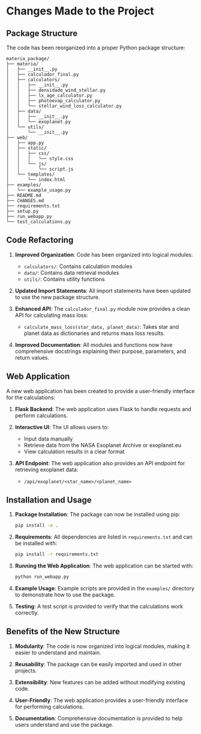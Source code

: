# Changes Made to the Project

## Package Structure

The code has been reorganized into a proper Python package structure:

```
materia_package/
├── materia/
│   ├── __init__.py
│   ├── calculador_final.py
│   ├── calculators/
│   │   ├── __init__.py
│   │   ├── densidade_wind_stellar.py
│   │   ├── lx_age_calculator.py
│   │   ├── photoevap_calculator.py
│   │   └── stellar_wind_loss_calculator.py
│   ├── data/
│   │   ├── __init__.py
│   │   └── exoplanet.py
│   └── utils/
│       └── __init__.py
├── web/
│   ├── app.py
│   ├── static/
│   │   ├── css/
│   │   │   └── style.css
│   │   └── js/
│   │       └── script.js
│   └── templates/
│       └── index.html
├── examples/
│   └── example_usage.py
├── README.md
├── CHANGES.md
├── requirements.txt
├── setup.py
├── run_webapp.py
└── test_calculations.py
```

## Code Refactoring

1. **Improved Organization**: Code has been organized into logical modules:
   - `calculators/`: Contains calculation modules
   - `data/`: Contains data retrieval modules
   - `utils/`: Contains utility functions

2. **Updated Import Statements**: All import statements have been updated to use the new package structure.

3. **Enhanced API**: The `calculador_final.py` module now provides a clean API for calculating mass loss:
   - `calculate_mass_loss(star_data, planet_data)`: Takes star and planet data as dictionaries and returns mass loss results.

4. **Improved Documentation**: All modules and functions now have comprehensive docstrings explaining their purpose, parameters, and return values.

## Web Application

A new web application has been created to provide a user-friendly interface for the calculations:

1. **Flask Backend**: The web application uses Flask to handle requests and perform calculations.

2. **Interactive UI**: The UI allows users to:
   - Input data manually
   - Retrieve data from the NASA Exoplanet Archive or exoplanet.eu
   - View calculation results in a clear format

3. **API Endpoint**: The web application also provides an API endpoint for retrieving exoplanet data:
   - `/api/exoplanet/<star_name>/<planet_name>`

## Installation and Usage

1. **Package Installation**: The package can now be installed using pip:
   ```bash
   pip install -e .
   ```

2. **Requirements**: All dependencies are listed in `requirements.txt` and can be installed with:
   ```bash
   pip install -r requirements.txt
   ```

3. **Running the Web Application**: The web application can be started with:
   ```bash
   python run_webapp.py
   ```

4. **Example Usage**: Example scripts are provided in the `examples/` directory to demonstrate how to use the package.

5. **Testing**: A test script is provided to verify that the calculations work correctly.

## Benefits of the New Structure

1. **Modularity**: The code is now organized into logical modules, making it easier to understand and maintain.

2. **Reusability**: The package can be easily imported and used in other projects.

3. **Extensibility**: New features can be added without modifying existing code.

4. **User-Friendly**: The web application provides a user-friendly interface for performing calculations.

5. **Documentation**: Comprehensive documentation is provided to help users understand and use the package.